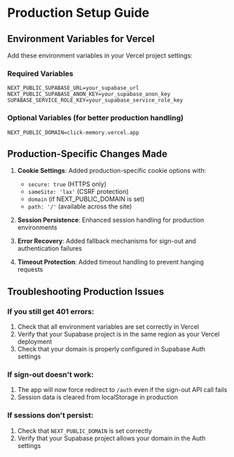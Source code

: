# Production Setup Guide

## Environment Variables for Vercel

Add these environment variables in your Vercel project settings:

### Required Variables
```
NEXT_PUBLIC_SUPABASE_URL=your_supabase_url
NEXT_PUBLIC_SUPABASE_ANON_KEY=your_supabase_anon_key
SUPABASE_SERVICE_ROLE_KEY=your_supabase_service_role_key
```

### Optional Variables (for better production handling)
```
NEXT_PUBLIC_DOMAIN=click-memory.vercel.app
```

## Production-Specific Changes Made

1. **Cookie Settings**: Added production-specific cookie options with:
   - `secure: true` (HTTPS only)
   - `sameSite: 'lax'` (CSRF protection)
   - `domain` (if NEXT_PUBLIC_DOMAIN is set)
   - `path: '/'` (available across the site)

2. **Session Persistence**: Enhanced session handling for production environments

3. **Error Recovery**: Added fallback mechanisms for sign-out and authentication failures

4. **Timeout Protection**: Added timeout handling to prevent hanging requests

## Troubleshooting Production Issues

### If you still get 401 errors:
1. Check that all environment variables are set correctly in Vercel
2. Verify that your Supabase project is in the same region as your Vercel deployment
3. Check that your domain is properly configured in Supabase Auth settings

### If sign-out doesn't work:
1. The app will now force redirect to `/auth` even if the sign-out API call fails
2. Session data is cleared from localStorage in production

### If sessions don't persist:
1. Check that `NEXT_PUBLIC_DOMAIN` is set correctly
2. Verify that your Supabase project allows your domain in the Auth settings 